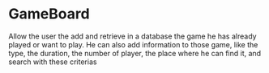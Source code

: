 # GameBoard
Allow the user the add and retrieve in a database the game he has already played or want to play. 
He can also add information to those game, like the type, the duration, the number of player, the place where he can find it, and search with these criterias

